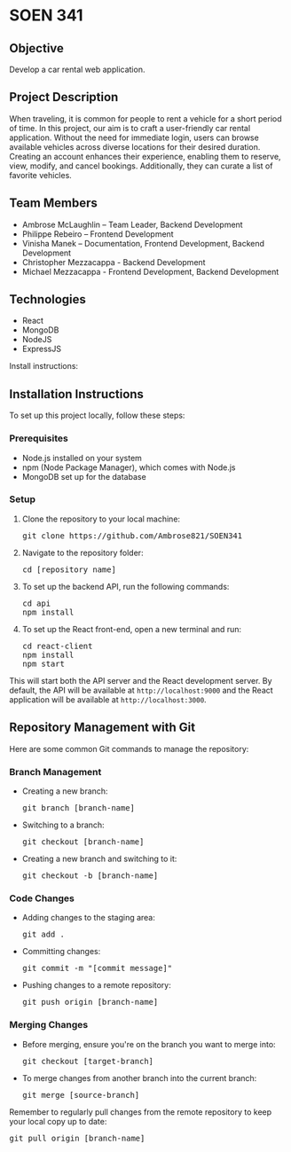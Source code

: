 <H1>SOEN 341</H1>
<h2>Objective</h2>
Develop a car rental web application.
<h2>Project Description</h2>
<p>When traveling, it is common for people to rent a vehicle for a short period of time. In this project, our aim is to craft a user-friendly car rental application. Without the need for immediate login, users can browse available vehicles across diverse locations for their desired duration. Creating an account enhances their experience, enabling them to reserve, view, modify, and cancel bookings. Additionally, they can curate a list of favorite vehicles.</p>
<h2>Team Members</h2>
<ul>
  <li>Ambrose McLaughlin – Team Leader, Backend Development</li>
  <li>Philippe Rebeiro – Frontend Development</li>
  <li>Vinisha Manek – Documentation, Frontend Development, Backend Development</li>
  <li>Christopher Mezzacappa - Backend Development</li>
  <li>Michael Mezzacappa - Frontend Development, Backend Development</li>
</ul>
<h2>Technologies</h2>
<ul>
  <li>React</li>
  <li>MongoDB</li>
  <li>NodeJS</li>
  <li>ExpressJS</li>
</ul>

Install instructions:
<h2>Installation Instructions</h2>
<p>To set up this project locally, follow these steps:</p>
<h3>Prerequisites</h3>
<ul>
  <li>Node.js installed on your system</li>
  <li>npm (Node Package Manager), which comes with Node.js</li>
  <li>MongoDB set up for the database</li>
</ul>
<h3>Setup</h3>
<ol>
  <li>Clone the repository to your local machine:</li>
  <pre>git clone https://github.com/Ambrose821/SOEN341</pre>
  <li>Navigate to the repository folder:</li>
  <pre>cd [repository name]</pre>
  <li>To set up the backend API, run the following commands:</li>
  <pre>cd api<br>npm install</pre>
  <li>To set up the React front-end, open a new terminal and run:</li>
  <pre>cd react-client<br>npm install<br>npm start</pre>
</ol>
<p>This will start both the API server and the React development server. By default, the API will be available at <code>http://localhost:9000</code> and the React application will be available at <code>http://localhost:3000</code>. </p>




<h2>Repository Management with Git</h2>
<p>Here are some common Git commands to manage the repository:</p>
<h3>Branch Management</h3>
<ul>
  <li>Creating a new branch:</li>
  <pre>git branch [branch-name]</pre>
  <li>Switching to a branch:</li>
  <pre>git checkout [branch-name]</pre>
  <li>Creating a new branch and switching to it:</li>
  <pre>git checkout -b [branch-name]</pre>
</ul>
<h3>Code Changes</h3>
<ul>
  <li>Adding changes to the staging area:</li>
  <pre>git add .</pre>
  <li>Committing changes:</li>
  <pre>git commit -m "[commit message]"</pre>
  <li>Pushing changes to a remote repository:</li>
  <pre>git push origin [branch-name]</pre>
</ul>
<h3>Merging Changes</h3>
<ul>
  <li>Before merging, ensure you're on the branch you want to merge into:</li>
  <pre>git checkout [target-branch]</pre>
  <li>To merge changes from another branch into the current branch:</li>
  <pre>git merge [source-branch]</pre>
</ul>
<p>Remember to regularly pull changes from the remote repository to keep your local copy up to date:</p>
<pre>git pull origin [branch-name]</pre>

